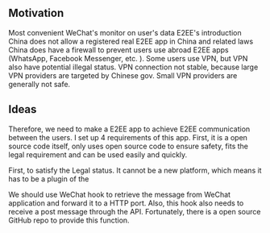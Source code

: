 ## Motivation
Most convenient WeChat's monitor on user's data
E2EE's introduction
China does not allow a registered real E2EE app in China and related laws
China does have a firewall to prevent users use abroad E2EE apps (WhatsApp, Facebook Messenger, etc. ). Some users use VPN, but  VPN also have potential illegal status. VPN connection not stable, because large VPN providers are targeted by Chinese gov. Small VPN providers are generally not safe. 
## Ideas
Therefore, we need to make a E2EE app to achieve E2EE communication between the users. I set up 4 requirements of this app. First, it is a open source code itself, only uses open source code to ensure safety, fits the legal requirement and can be used easily and quickly.  

First, to satisfy the Legal status. It cannot be a new platform, which means it has to be a plugin of the 


We should use WeChat hook to retrieve the message from WeChat application and forward it to a HTTP port. Also, this hook also needs to receive a post message through the API. Fortunately, there is a open source GitHub repo to provide this function.

